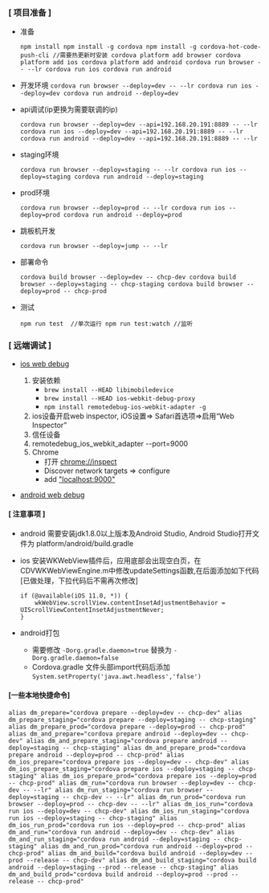 ### [ 项目准备 ]

- 准备
    
    `npm install
    npm install -g cordova
    npm install -g cordova-hot-code-push-cli //需要热更新时安装
    cordova platform add browser
    cordova platform add ios
    cordova platform add android
    cordova run browser -- --lr
    cordova run ios
    cordova run android`

- 开发环境
   `cordova run browser --deploy=dev -- --lr
    cordova run ios --deploy=dev
    cordova run android --deploy=dev`

- api调试(ip更换为需要联调的ip)
    
    `cordova run browser --deploy=dev --api=192.168.20.191:8889 -- --lr
    cordova run ios --deploy=dev --api=192.168.20.191:8889 -- --lr
    cordova run android --deploy=dev --api=192.168.20.191:8889 -- --lr`

- staging环境
    
    `cordova run browser --deploy=staging -- --lr
    cordova run ios --deploy=staging
    cordova run android --deploy=staging`

- prod环境

    `cordova run browser --deploy=prod -- --lr
    cordova run ios --deploy=prod
    cordova run android --deploy=prod`

- 跳板机开发

    `cordova run browser --deploy=jump -- --lr`

- 部署命令
    
    `cordova build browser --deploy=dev -- chcp-dev
    cordova build browser --deploy=staging -- chcp-staging
    cordova build browser --deploy=prod -- chcp-prod`

- 测试
    
    `npm run test  //单次运行
    npm run test:watch //监听`

### [ 远端调试 ]

* [ios web debug](https://github.com/RemoteDebug/remotedebug-ios-webkit-adapter)
    1. 安装依赖 
        * ``` brew install --HEAD libimobiledevice ```
        * ``` brew install --HEAD ios-webkit-debug-proxy ```
        * ``` npm install remotedebug-ios-webkit-adapter -g ```
    2. ios设备开启web inspector, iOS设置=> Safari首选项=>启用“Web Inspector”
    3. 信任设备
    4. remotedebug_ios_webkit_adapter --port=9000
    5. Chrome 
        * 打开 [chrome://inspect](chrome://inspect/#devices)
        * Discover network targets => configure
        * add ["localhost:9000"](localhost:9000)

* [android web debug](https://developers.google.com/web/tools/chrome-devtools/remote-debugging/webviews)


#### [ 注意事项 ]

- android 需要安装jdk1.8.0以上版本及Android Studio, Android Studio打开文件为 platform/android/build.gradle

- ios 安装WKWebView插件后，应用底部会出现空白页，在CDVWKWebViewEngine.m中修改updateSettings函数,在后面添加如下代码[已做处理，下拉代码后不需再次修改]
    ```
    if (@available(iOS 11.0, *)) {
        wkWebView.scrollView.contentInsetAdjustmentBehavior = UIScrollViewContentInsetAdjustmentNever;
    }
    ```
- android打包
    * 需要修改 `-Dorg.gradle.daemon=true` 替换为 `-Dorg.gradle.daemon=false`
    * Cordova.gradle 文件头部import代码后添加`System.setProperty('java.awt.headless','false')`
    
#### [一些本地快捷命令]

`alias dm_prepare="cordova prepare --deploy=dev -- chcp-dev"
alias dm_prepare_staging="cordova prepare --deploy=staging -- chcp-staging"
alias dm_prepare_prod="cordova prepare --deploy=prod -- chcp-prod"
alias dm_and_prepare="cordova prepare android --deploy=dev -- chcp-dev"
alias dm_and_prepare_staging="cordova prepare android --deploy=staging -- chcp-staging"
alias dm_and_prepare_prod="cordova prepare android --deploy=prod -- chcp-prod"
alias dm_ios_prepare="cordova prepare ios --deploy=dev -- chcp-dev"
alias dm_ios_prepare_staging="cordova prepare ios --deploy=staging -- chcp-staging"
alias dm_ios_prepare_prod="cordova prepare ios --deploy=prod -- chcp-prod"
alias dm_run="cordova run browser --deploy=dev -- chcp-dev -- --lr"
alias dm_run_staging="cordova run browser --deploy=staging -- chcp-dev -- --lr"
alias dm_run_prod="cordova run browser --deploy=prod -- chcp-dev -- --lr"
alias dm_ios_run="cordova run ios --deploy=dev -- chcp-dev"
alias dm_ios_run_staging="cordova run ios --deploy=staging -- chcp-staging"
alias dm_ios_run_prod="cordova run ios --deploy=prod -- chcp-prod"
alias dm_and_run="cordova run android --deploy=dev -- chcp-dev"
alias dm_and_run_staging="cordova run android --deploy=staging -- chcp-staging"
alias dm_and_run_prod="cordova run android --deploy=prod -- chcp-prod"
alias dm_and_build="cordova build android --deploy=dev --prod --release -- chcp-dev"
alias dm_and_build_staging="cordova build android --deploy=staging --prod --release -- chcp-staging"
alias dm_and_build_prod="cordova build android --deploy=prod --prod --release -- chcp-prod"`
